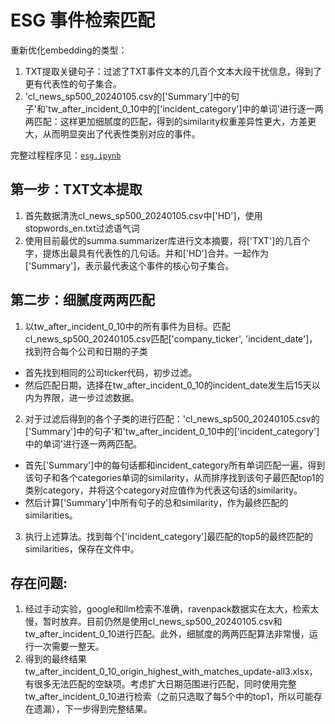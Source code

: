 

# ESG 事件检索匹配


重新优化embedding的类型：
1. TXT提取关键句子：过滤了TXT事件文本的几百个文本大段干扰信息，得到了更有代表性的句子集合。
2. 'cl_news_sp500_20240105.csv的['Summary']中的句子'和'tw_after_incident_0_10中的['incident_category']中的单词'进行逐一两两匹配：这样更加细腻度的匹配，得到的similarity权重差异性更大，方差更大，从而明显突出了代表性类别对应的事件。


完整过程程序见：[`esg.ipynb`](https://github.com/dengxw66/MKT_data_mining/tree/master/NLP/big_data/esg.ipynb)

## 第一步：TXT文本提取

1. 首先数据清洗cl_news_sp500_20240105.csv中['HD']，使用stopwords_en.txt过滤语气词
2. 使用目前最优的summa.summarizer库进行文本摘要，将['TXT']的几百个字，提炼出最具有代表性的几句话。并和['HD']合并。一起作为['Summary']，表示最代表这个事件的核心句子集合。


## 第二步：细腻度两两匹配

1. 以tw_after_incident_0_10中的所有事件为目标。匹配cl_news_sp500_20240105.csv匹配['company_ticker', 'incident_date']，找到符合每个公司和日期的子类
- 首先找到相同的公司ticker代码，初步过滤。
- 然后匹配日期，选择在tw_after_incident_0_10的incident_date发生后15天以内为界限，进一步过滤数据。

2. 对于过滤后得到的各个子类的进行匹配：'cl_news_sp500_20240105.csv的['Summary']中的句子'和'tw_after_incident_0_10中的['incident_category']中的单词'进行逐一两两匹配。
- 首先['Summary']中的每句话都和incident_category所有单词匹配一遍，得到该句子和各个categories单词的similarity，从而排序找到该句子最匹配top1的类别category，并将这个category对应值作为代表这句话的similarity。
- 然后计算['Summary']中所有句子的总和similarity，作为最终匹配的similarities。

3. 执行上述算法。找到每个['incident_category']最匹配的top5的最终匹配的similarities，保存在文件中。


## 存在问题: 
1. 经过手动实验，google和llm检索不准确，ravenpack数据实在太大，检索太慢，暂时放弃。目前仍然是使用cl_news_sp500_20240105.csv和tw_after_incident_0_10进行匹配。此外，细腻度的两两匹配算法非常慢，运行一次需要一整天。
2. 得到的最终结果tw_after_incident_0_10_origin_highest_with_matches_update-all3.xlsx，有很多无法匹配的空缺项。考虑扩大日期范围进行匹配，同时使用完整tw_after_incident_0_10进行检索（之前只选取了每5个中的top1，所以可能存在遗漏），下一步得到完整结果。













